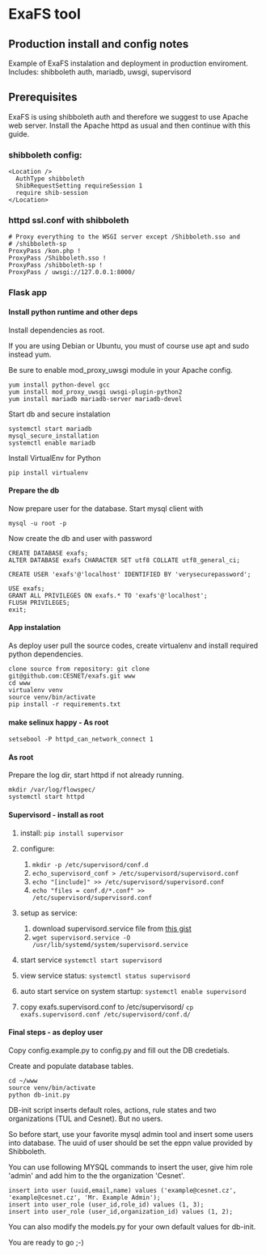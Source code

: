 # ExaFS tool
## Production install and config notes

Example of ExaFS instalation and deployment in production enviroment. 
Includes: shibboleth auth, mariadb, uwsgi, supervisord

## Prerequisites

ExaFS is using shibboleth auth and therefore we suggest to use Apache web server. 
Install the Apache httpd as usual and then continue with this guide.  


### shibboleth config:
```
<Location />
  AuthType shibboleth
  ShibRequestSetting requireSession 1
  require shib-session
</Location>

```

### httpd ssl.conf with shibboleth

```
# Proxy everything to the WSGI server except /Shibboleth.sso and
# /shibboleth-sp
ProxyPass /kon.php !
ProxyPass /Shibboleth.sso !
ProxyPass /shibboleth-sp !
ProxyPass / uwsgi://127.0.0.1:8000/
```

### Flask app

#### Install python runtime and other deps 
Install dependencies as root. 

If you are using Debian or Ubuntu, you must of course use apt and sudo instead yum. 

Be sure to enable mod_proxy_uwsgi module in your Apache config. 
```
yum install python-devel gcc
yum install mod_proxy_uwsgi uwsgi-plugin-python2 
yum install mariadb mariadb-server mariadb-devel
```
Start db and secure instalation
```
systemctl start mariadb
mysql_secure_installation
systemctl enable mariadb
```
Install VirtualEnv for Python
```
pip install virtualenv
```

#### Prepare the db

Now prepare user for the database. Start mysql client with
```
mysql -u root -p 
```
Now create the db and user with password
```
CREATE DATABASE exafs;
ALTER DATABASE exafs CHARACTER SET utf8 COLLATE utf8_general_ci;

CREATE USER 'exafs'@'localhost' IDENTIFIED BY 'verysecurepassword'; 

USE exafs;
GRANT ALL PRIVILEGES ON exafs.* TO 'exafs'@'localhost';
FLUSH PRIVILEGES;
exit;
```

#### App instalation
As deploy user pull the source codes, create virtualenv and install required python dependencies.
```
clone source from repository: git clone git@github.com:CESNET/exafs.git www
cd www
virtualenv venv
source venv/bin/activate
pip install -r requirements.txt
```

#### make selinux happy - As root
```
setsebool -P httpd_can_network_connect 1
``` 

#### As root
Prepare the log dir, start httpd if not already running.
```
mkdir /var/log/flowspec/
systemctl start httpd
```

#### Supervisord - install as root
1. install:
   `pip install supervisor`
2. configure:
   1. `mkdir -p /etc/supervisord/conf.d`
   2. `echo_supervisord_conf > /etc/supervisord/supervisord.conf`
   3. `echo "[include]" >> /etc/supervisord/supervisord.conf`
   4. `echo "files = conf.d/*.conf" >> /etc/supervisord/supervisord.conf`
   
   
3. setup as service:
    1. download supervisord.service file from [this gist](https://gist.github.com/mozillazg/6cbdcccbf46fe96a4edd)
    2. `wget supervisord.service -O /usr/lib/systemd/system/supervisord.service`
4. start service
   `systemctl start supervisord`
5. view service status:
   `systemctl status supervisord`
6. auto start service on system startup: 
   `systemctl enable supervisord`
7. copy exafs.supervisord.conf to /etc/supervisord/
  `cp exafs.supervisord.conf /etc/supervisord/conf.d/`

#### Final steps - as deploy user

Copy config.example.py to config.py and fill out the DB credetials. 

Create and populate database tables.
```
cd ~/www
source venv/bin/activate
python db-init.py
```
DB-init script inserts default roles, actions, rule states and two organizations (TUL and Cesnet). But no users.

So before start, use your favorite mysql admin tool and insert some users into database. 
The uuid of user should be set the eppn value provided by Shibboleth. 

You can use following MYSQL commands to insert the user, give him role 'admin' and add him to the the organization 'Cesnet'.

```
insert into user (uuid,email,name) values ('example@cesnet.cz', 'example@cesnet.cz', 'Mr. Example Admin');
insert into user_role (user_id,role_id) values (1, 3);
insert into user_role (user_id,organization_id) values (1, 2);
``` 
You can also modify the models.py for your own default values for db-init.


You are ready to go ;-)